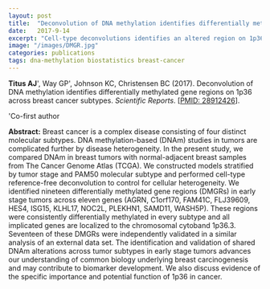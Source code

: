 ```yaml
---
layout: post
title:  "Deconvolution of DNA methylation identifies differentially methylated gene regions on 1p36 across breast cancer subtypes"
date:   2017-9-14
excerpt: "Cell-type deconvolutions identifies an altered region on 1p36 related to breast cancer."
image: "/images/DMGR.jpg"
categories: publications
tags: dna-methylation biostatistics breast-cancer
---
```


**Titus AJ**', Way GP', Johnson KC, Christensen BC (2017). Deconvolution of DNA methylation identifies differentially methylated gene regions on 1p36 across breast cancer subtypes. *Scientific Reports*. [[PMID: 28912426](https://www.ncbi.nlm.nih.gov/pubmed/?term=28912426)].

'Co-first author

**Abstract:** Breast cancer is a complex disease consisting of four distinct molecular subtypes. DNA methylation-based (DNAm) studies in tumors are complicated further by disease heterogeneity. In the present study, we compared DNAm in breast tumors with normal-adjacent breast samples from The Cancer Genome Atlas (TCGA). We constructed models stratified by tumor stage and PAM50 molecular subtype and performed cell-type reference-free deconvolution to control for cellular heterogeneity. We identified nineteen differentially methylated gene regions (DMGRs) in early stage tumors across eleven genes (AGRN, C1orf170, FAM41C, FLJ39609, HES4, ISG15, KLHL17, NOC2L, PLEKHN1, SAMD11, WASH5P). These regions were consistently differentially methylated in every subtype and all implicated genes are localized to the chromosomal cytoband 1p36.3. Seventeen of these DMGRs were independently validated in a similar analysis of an external data set. The identification and validation of shared DNAm alterations across tumor subtypes in early stage tumors advances our understanding of common biology underlying breast carcinogenesis and may contribute to biomarker development. We also discuss evidence of the specific importance and potential function of 1p36 in cancer.
